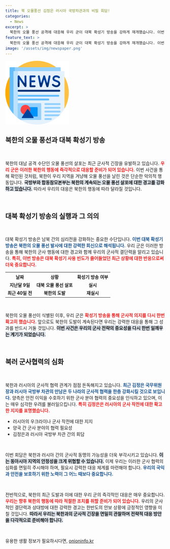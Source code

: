 ```yaml
---
title: 북 오물풍선 김정은 러시아 국방차관과의 비밀 회담!
categories:
  - News
excerpt: >
  북한의 오물 풍선 공격에 대응해 우리 군이 대북 확성기 방송을 강하게 재개했습니다. 이번 방송은 10시간 동안 진행되었으며, 군사적 긴장이 고조되는 상황을 반영합니다. 북한과 러시아의 군사 협력도 강화되고 있어, 한반도 정세가 더욱 주목받고 있습니다.
feature_text: >
  북한의 오물 풍선 공격에 대응해 우리 군이 대북 확성기 방송을 강하게 재개했습니다. 이번 방송은 10시간 동안 진행되었으며, 군사적 긴장이 고조되는 상황을 반영합니다. 북한과 러시아의 군사 협력도 강화되고 있어, 한반도 정세가 더욱 주목받고 있습니다.
image: '/assets/img/newspaper.png'
---
```


<p><img src="/assets/img/newspaper.png" alt="kimp 속보" /></p>

<h2 data-ke-size="size26">북한의 오물 풍선과 대북 확성기 방송</h2>

<p data-ke-size="size16">&nbsp;</p>

<p>북한의 대남 공격 수단인 오물 풍선의 살포는 최근 군사적 긴장을 유발하고 있습니다. <b><span style="color: #ee2323;">우리 군은 이러한 북한의 행동에 즉각적으로 대응할 준비가 되어 있습니다.</span></b> 이번 사건을 통해 확인된 것처럼, 북한이 우리 지역을 겨냥해 오물 풍선을 날린 것은 단순한 악의적 행동입니다. <b><span style="background-color: #21538527;">국방부와 합동참모본부는 북한의 계속되는 오물 풍선 살포에 대한 경고를 강화하고 있습니다.</span></b> 따라서 우리의 대응은 북한의 행동에 따라 달라질 것입니다. </p>

<p data-ke-size="size16">&nbsp;</p>

<h2 data-ke-size="size26">대북 확성기 방송의 실행과 그 의의</h2>

<p data-ke-size="size16">&nbsp;</p>

<p>대북 확성기 방송은 남북 간의 심리전을 강화하는 중요한 수단입니다. <b><span style="color: #1a5490;">이번 대북 확성기 방송은 북한의 오물 풍선 발사에 대한 강력한 회신으로 해석됩니다.</span></b> 우리 군은 이러한 방송을 통해 북한의 군사 행동에 대한 경고와 함께 우리의 군사적 결단력을 알리고 있습니다. <b><span style="color: #ee2323;">특히, 이번 방송은 대북 확성기 사용 빈도가 줄어들었던 최근 상황에 대한 반응으로써 더욱 중요합니다.</span></b> </p>

<table>
  <tr>
    <th style="text-align: center; height: 17px;"><b>날짜</b></th>
    <th style="text-align: center; height: 17px;"><b>상황</b></th>
    <th style="text-align: center; height: 17px;"><b>확성기 방송 여부</b></th>
  </tr>
  <tr>
    <td style="text-align: center; height: 17px;"><b>지난달 9일</b></td>
    <td style="text-align: center; height: 17px;"><b>대북 오물 풍선 살포</b></td>
    <td style="text-align: center; height: 17px;"><b>실시</b></td>
  </tr>
  <tr>
    <td style="text-align: center; height: 17px;"><b>최근 40일 전</b></td>
    <td style="text-align: center; height: 17px;"><b>북한의 도발</b></td>
    <td style="text-align: center; height: 17px;"><b>재실시</b></td>
  </tr>
</table>

<p data-ke-size="size16">&nbsp;</p>

<p>북한의 오물 풍선이 식별된 이후, 우리 군은 <b><span style="color: #ee2323;">확성기 방송을 통해 군사적 의지를 다시 한번 확고히 했습니다.</span></b> 앞으로도 북한의 도발이 계속된다면 우리는 강력한 대응을 통해 그 성과를 반드시 거둘 것입니다. <b><span style="background-color: #21538527;">이번 사건은 우리의 군사 전략의 중요성을 다시 한번 일깨우는 계기가 되었습니다.</span></b></p>

<p data-ke-size="size16">&nbsp;</p>

<h2 data-ke-size="size26">북러 군사협력의 심화</h2>

<p data-ke-size="size16">&nbsp;</p>

<p>북한과 러시아의 군사적 협력 관계가 점점 돈독해지고 있습니다. <b><span style="color: #1a5490;">최근 김정은 국무위원장과 러시아 국방부 차관의 만남은 두 나라의 군사적 협력을 한층 강화시킬 것으로 보입니다.</span></b> 양측은 안전 이익을 수호하기 위한 군사 분야 협력의 중요성을 인식하고 있으며, 이는 매우 심각한 우려를 불러일으킵니다. <b><span style="color: #ee2323;">특히 김정은은 러시아의 군사 작전에 대한 확고한 지지를 표명했습니다.</span></b></p>

<ul>
  <li>러시아의 우크라이나 군사 작전에 대한 지지</li>
  <li>양국 간 군사 분야의 협력 필요성</li>
  <li>김정은과 러시아 국방부 차관 간의 회담</li>
</ul>

<p data-ke-size="size16">&nbsp;</p>

<p>이번 회담은 북한과 러시아 간의 군사적 동맹의 가능성을 더욱 부각시키고 있습니다. <b><span style="background-color: #21538527;">이는 동아시아 지역의 안정성을 크게 위협할 수 있습니다.</span></b> 이제 우리는 이러한 군사 협력의 심화를 면밀히 주시해야 하며, 필요시 강력한 대응 체계를 마련해야 합니다. <b><span style="color: #1a5490;">우리의 국익과 안전을 보호하기 위한 노력이 그 어느 때보다 중요합니다.</span></b></p>

<p data-ke-size="size16">&nbsp;</p>

<p>전반적으로, 북한의 최근 도발과 이에 대한 우리 군의 즉각적인 대응은 매우 중요합니다. <b><span style="color: #ee2323;">우리는 향후 북한의 행동에 따라 적절한 조치를 취할 준비가 되어 있습니다.</span></b> 우리의 군사적인 결단력과 상대방에 대한 강력한 경고는 한반도의 안보 상황에 긍정적인 영향을 미칠 것입니다. <b><span style="background-color: #21538527;">따라서 우리는 북한과의 군사적 긴장을 면밀히 관찰하며 전략적 대응 방안을 다각적으로 준비해야 합니다.</span></b></p>

<p data-ke-size="size16">&nbsp;</p>
유용한 생활 정보가 필요하시다면, <a href="https://onioninfo.kr" rel="dofollow">onioninfo.kr</a>


